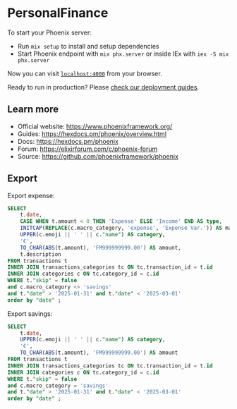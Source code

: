 # PersonalFinance

To start your Phoenix server:

  * Run `mix setup` to install and setup dependencies
  * Start Phoenix endpoint with `mix phx.server` or inside IEx with `iex -S mix phx.server`

Now you can visit [`localhost:4000`](http://localhost:4000) from your browser.

Ready to run in production? Please [check our deployment guides](https://hexdocs.pm/phoenix/deployment.html).

## Learn more

  * Official website: https://www.phoenixframework.org/
  * Guides: https://hexdocs.pm/phoenix/overview.html
  * Docs: https://hexdocs.pm/phoenix
  * Forum: https://elixirforum.com/c/phoenix-forum
  * Source: https://github.com/phoenixframework/phoenix




## Export

Export expense: 

```sql
SELECT 
    t.date, 
    CASE WHEN t.amount < 0 THEN 'Expense' ELSE 'Income' END AS type,
	INITCAP(REPLACE(c.macro_category, 'expense', 'Expense Var.')) AS macro_category,
    UPPER(c.emoji || ' ' || c."name") AS category, 
    '€',
    TO_CHAR(ABS(t.amount), 'FM999999999.00') AS amount, 
    t.description  
FROM transactions t 
INNER JOIN transactions_categories tc ON tc.transaction_id = t.id  
INNER JOIN categories c ON tc.category_id = c.id 
WHERE t."skip" = false
and c.macro_category <> 'savings'
and t."date" > '2025-01-31' and t."date" < '2025-03-01'
order by "date" ;
```


Export savings:

```sql
SELECT 
    t.date,
    UPPER(c.emoji || ' ' || c."name") AS category, 
    '€',
    TO_CHAR(ABS(t.amount), 'FM999999999.00') AS amount
FROM transactions t 
INNER JOIN transactions_categories tc ON tc.transaction_id = t.id  
INNER JOIN categories c ON tc.category_id = c.id 
WHERE t."skip" = false
and c.macro_category = 'savings'
and t."date" > '2025-01-31' and t."date" < '2025-03-01'
order by "date" ;

```